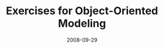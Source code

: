 ---
abstract: ''
authors:
- Marion Scholz
- Martina Seidl
- Manuel Wimmer
- Christian Huemer
- Gertrude Kappel
date: '2008-09-29'
featured: false
publication_types:
- '0'
publishDate: '2008-09-29'
title: Exercises for Object-Oriented Modeling
url_pdf: http://www.iem.pw.edu.pl/edusymp08/M.Brensteidl_artifact.pdf
---